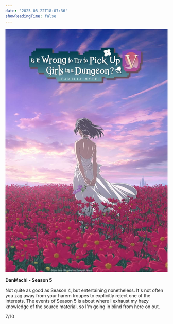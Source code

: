 ```yaml
---
date: '2025-08-22T18:07:36'
showReadingTime: false
---
```


![](assets/background.jpg)

**DanMachi - Season 5**

Not quite as good as Season 4, but entertaining nonetheless.  It's not often you zag away from your harem troupes to explicitly reject one of the interests. The events of Season 5 is about where I exhaust my hazy knowledge of the source material, so I'm going in blind from here on out.

7/10